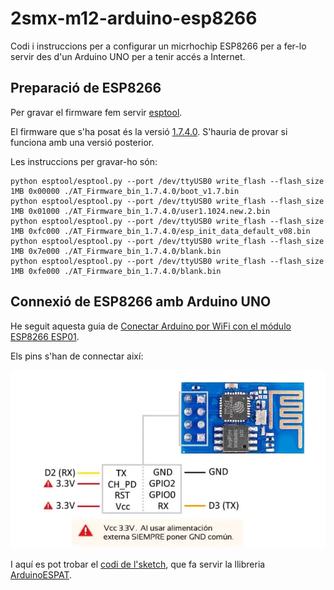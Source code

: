 # 2smx-m12-arduino-esp8266

Codi i instruccions per a configurar un micrhochip ESP8266 per a fer-lo servir des d'un Arduino UNO per a tenir accés a Internet.

## Preparació de ESP8266

Per gravar el firmware fem servir [esptool](https://github.com/espressif/esptool).

El firmware que s'ha posat és la versió [1.7.4.0](AT_Firmware_bin_1.7.4.0/). S'hauria de provar si funciona amb una versió posterior.

Les instruccions per gravar-ho són:

    python esptool/esptool.py --port /dev/ttyUSB0 write_flash --flash_size 1MB 0x00000 ./AT_Firmware_bin_1.7.4.0/boot_v1.7.bin
    python esptool/esptool.py --port /dev/ttyUSB0 write_flash --flash_size 1MB 0x01000 ./AT_Firmware_bin_1.7.4.0/user1.1024.new.2.bin
    python esptool/esptool.py --port /dev/ttyUSB0 write_flash --flash_size 1MB 0xfc000 ./AT_Firmware_bin_1.7.4.0/esp_init_data_default_v08.bin
    python esptool/esptool.py --port /dev/ttyUSB0 write_flash --flash_size 1MB 0x7e000 ./AT_Firmware_bin_1.7.4.0/blank.bin
    python esptool/esptool.py --port /dev/ttyUSB0 write_flash --flash_size 1MB 0xfe000 ./AT_Firmware_bin_1.7.4.0/blank.bin

## Connexió de ESP8266 amb Arduino UNO

He seguit aquesta guia de [Conectar Arduino por WiFi con el módulo ESP8266 ESP01](https://www.luisllamas.es/arduino-wifi-esp8266-esp01/).

Els pins s'han de connectar així:

![Pins de ESP8266](pins-esp8266.jpg)

I aquí es pot trobar el [codi de l'sketch](./UNO-ArduinoESPAT-Library/), que fa servir la llibreria [ArduinoESPAT](https://github.com/nyampass/ArduinoESPAT-Library).